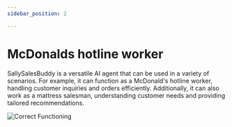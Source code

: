 ```yaml
---
sidebar_position: 2

---
```


# McDonalds hotline worker

SallySalesBuddy is a versatile AI agent that can be used in a variety of scenarios. For example, it can function as a McDonald's hotline worker, handling customer inquiries and orders efficiently. Additionally, it can also work as a mattress salesman, understanding customer needs and providing tailored recommendations.

![Correct Functioning](/img/mcdonalds.png)
